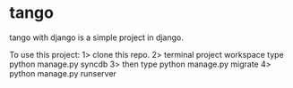 tango
=====
tango with django is a simple project in django.

To use this project:
1> clone this repo.
2> terminal project workspace type python manage.py syncdb
3> then type python manage.py migrate
4> python manage.py runserver

